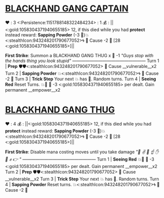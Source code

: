 # [__**BLACKHAND GANG CAPTAIN**__](<https://www.youtube.com/watch?v=k8lcuXNeyrw>)
❤️ : 3
<:Persistence:1151788148322484234> : 1
💰 : ||<:gold:1058304371940655185> 12, if this died while you had __protect__ instead reward: **Sapping Powder** (-3 🔷)💥<:stealthIcon:943248201790677052>🌀 🔀 Cause -2 🔷 [28 <:gold:1058304371940655185>]||

**First Strike**: Summon a BLACKHAND GANG THUG x 👥 -1
*"Guys stop with the hands thing you look stupid"*
—————————————————
Turn 1  | **Prep** 🛡️🛡️<:stealthIcon:943248201790677052> 🔀 Cause __vulnerable__x2
Turn 2 | **Sapping Powder** 💥<:stealthIcon:943248201790677052>🌀 🔀 Cause -2 🔷
Turn 3 | **Trick Step** Your next 💥 has 🎯. Random turns.
Turn 4 | **Seeing Red** Reset Turns. 💥🚫 🔀 -3 <:gold:1058304371940655185> per dealt. Gain permanent __empower__x2

# [__**BLACKHAND GANG THUG**__](<https://www.youtube.com/watch?v=k8lcuXNeyrw>)
❤️ : 4
💰 : ||<:gold:1058304371940655185> 12, if this died while you had __protect__ instead reward: **Sapping Powder** (-3 🔷)💥<:stealthIcon:943248201790677052>🌀 🔀 Cause -2 🔷 [28 <:gold:1058304371940655185>]||

**First Strike**: Disable mana costing moves until you take damage
*"👋 ✌️ 🤞 ☝️ ✋ 🤚 ✊ 👉 "*
—————————————————
Turn 1  | **Seeing Red** 💥🚫 🔀 -3 <:gold:1058304371940655185> per dealt. Gain permanent __empower__x2
Turn 2 | **Prep** 🛡️🛡️<:stealthIcon:943248201790677052> 🔀 Cause __vulnerable__x2
Turn 3 | **Trick Step** Your next 💥 has 🎯. Random turns.
Turn 4 | **Sapping Powder** Reset turns. 💥<:stealthIcon:943248201790677052>🌀 🔀 Cause -2 🔷
